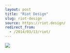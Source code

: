 ```yaml
---
layout: post
title: "Riot Design"
slug: riot-design
source: https://riot.design/
redirect_from:
  - /2014/03/13/riot/
---
```


<img src="{{ site.url }}/assets/img/screenshots/riot-design.jpg">
